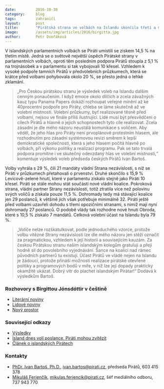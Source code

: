 ```yaml
---
date:         2016-10-30
category:     blog
tags:         zahraničí
layout:       post
title:        "Pirátská strana ve volbách na Islandu skončila třetí a má šanci usednout ve vládě."
image:        /assets/img/articles/2016/birgitta.jpg
author:       Petr Dvořáková
---
```


V islandských parlamentních volbách se Piráti umístili se ziskem 14,5 % na třetím místě. Jedná se o světově největší úspěch Pirátské strany v parlamentních volbách, oproti těm posledním podpora Pirátů stoupla z 5,1 % na trojnásobek a v parlamentu si tak vybojovali 10 křesel. Vzhledem k vysoké podpoře tamních Pirátů v předvolebních průzkumech, která se krátce před volbami pohybovala okolo 20 %, se přesto jedná o lehké zklamání.

> „Pro Českou pirátskou stranu je výsledek voleb na Islandu dalším cenným ponaučením. I když emoce okolo dílčích a zcela závažných kauz typu Panama Papers dokáží rozhoupat veřejné mínění až ke 40procentní podpoře pro Piráty, chleba se láme skutečně až ve volební místnosti. Volební průzkumy, byť realizované těsně před volbami, nejsou ve finále příliš ilustrující. Lidé musí být přesvědčeni o cílech Pirátů a hlavně o jejich schopnostech tyto cíle realizovat. Zcela zásadní je dle mého názoru neustálá komunikace s voličem. Aby věděl, že jeho hlas pro Piráty není prvoplánově protestním hlasem, ale rozhodnutím pro zásadní systémovou revizi směrem k lepší demokratické společnosti, která s jeho hlasem počítá hlavně po volbách, při výkonu politiky a realizaci programu. Pak se tato trvalá podpora promítne i ve skutečný odevzdaný hlas ve volební místnosti,“ komentuje výsledek voleb předseda českých Pirátů Ivan Bartoš.

Volby vyhrála s 29 %, čili 21 mandáty vládní Strana nezávislosti, s níž se Piráti v průzkumech přetahovali o prvenství. Druhé skončilo s 15,9 % Levicově-zelené hnutí, které v parlamentu získalo stejně jako Piráti 10 křesel. Piráti se stále mohou stát součástí nové vládní koalice. Pokroková strana, vládní partner Strany nezávislosti, totiž ztratila více než polovinu svých voličů a získala pouze 11,5 %. Dohromady tedy má stávající koalice jen 29 poslanců, k většině jich však potřebuje minimálně 32. Piráti ještě před volbami uzavřeli dohodu s třemi opozičními stranami, s nimiž mají nyní dohromady 27 poslanců. O podobě vlády tak rozhodne nové hnutí Obroda, které s 10,5 % získalo 7 mandátů. Celková volební účast na Islandu byla 79 %.

> „Voliče nelze rozškatulkovat, podle jednoduchého vzorce, protože volbu vítězné Strany nezávislosti lze dle mého názoru jen stěží označit za pragmatickou, vzhledem k její historii a souvisejícím kauzám. Za českou Pirátskou stranu našim islandským kolegům gratuluji a přeji hodně sil do povolebního vyjednávání. Šance na koalici nad rámec původních partnerů tu existují. Účast Pirátů ve vládě nejen na Islandu je žádoucí, protože přináší možnosti realizace pirátské otevřené politiky a programových bodů v míře, v níž lze její dopady prakticky okamžitě ukázat. Dobrý vítr do plachet islandským Pirátar!“ Dodává k výsledkům Bartoš.

### Rozhovory s Birgittou Jónsdóttir v češtině

* [Literární noviny](http://www.literarky.cz/politika/rozhovory/19316-birgitta-jonsdottirova-ekame-na-dali-krizi)
* [Lidové noviny](http://ceskapozice.lidovky.cz/sefka-islandskych-piratu-nas-politicky-system-je-v-troskach-prc-/tema.aspx?c=A150423_175336_pozice-tema_lube)
* [Nový prostor](http://www.novyprostor.cz/clanky/416/jsem-informacni-viking.html%7F)

### Související odkazy

* [Výsledky](http://icelandmonitor.mbl.is/elections2016/)
* [Island dnes volí poslance, Piráti mohou zvítězit](https://www.pirati.cz/tiskove-zpravy/island_dnes_voli_poslance_pirati_mohou_zvitezit)
* [Článek o islandských Pirátech](http://www.piratskelisty.cz/clanek-1588-pirati-se-chystaji-zmenit-island-a-svet)

### Kontakty

* [PhDr. Ivan Bartoš, Ph.D.](https://www.pirati.cz/lide/ivan_bartos), [ivan.bartos@pirati.cz](mailto:ivan.bartos@pirati.cz), předseda Pirátů, 603 415 378
* [Mikuláš Ferjenčík](https://www.pirati.cz/lide/mikulas_ferjencik), [mikulas.ferjencik@pirati.cz](mailto:mikulas.ferjencik@pirati.cz), šéf mediálního odboru, 737 943 770
